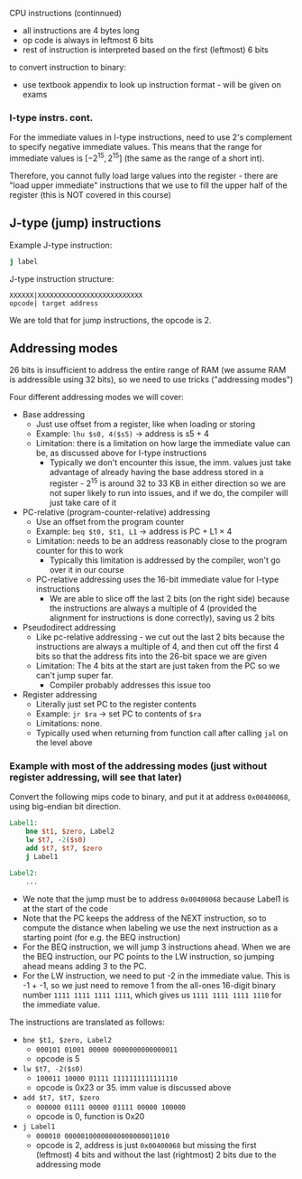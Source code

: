 CPU instructions (continnued)

- all instructions are 4 bytes long
- op code is always in leftmost 6 bits
- rest of instruction is interpreted based on the first (leftmost) 6 bits

to convert instruction to binary:

- use textbook appendix to look up instruction format - will be given on exams

### I-type instrs. cont.

For the immediate values in I-type instructions, need to use 2's complement to specify negative immediate values. This means that the range for immediate values is $[-2^{15}, 2^{15}]$ (the same as the range of a short int). 

Therefore, you cannot fully load large values into the register - there are "load upper immediate" instructions that we use to fill the upper half of the register (this is NOT covered in this course)

## J-type (jump) instructions

Example J-type instruction: 

```mips
j label
```

J-type instruction structure:

```plaintext
XXXXXX|XXXXXXXXXXXXXXXXXXXXXXXXXX
opcode| target address
```

We are told that for jump instructions, the opcode is 2.

## Addressing modes

26 bits is insufficient to address the entire range of RAM (we assume RAM is addressible using 32 bits), so we need to use tricks ("addressing modes")

Four different addressing modes we will cover:

- Base addressing
  - Just use offset from a register, like when loading or storing
  - Example: `lhu $s0, 4($s5)` -> address is s5 + 4
  - Limitation: there is a limitation on how large the immediate value can be, as discussed above for I-type instructions
    - Typically we don't encounter this issue, the imm. values just take advantage of already having the base address stored in a register - $2^{15}$ is around 32 to 33 KB in either direction so we are not super likely to run into issues, and if we do, the compiler will just take care of it
- PC-relative (program-counter-relative) addressing
  - Use an offset from the program counter
  - Example: `beq $t0, $t1, L1` -> address is PC + L1 $\times$ 4
  - Limitation: needs to be an address reasonably close to the program counter for this to work
    - Typically this limitation is addressed by the compiler, won't go over it in our course
  - PC-relative addressing uses the 16-bit immediate value for I-type instructions
    - We are able to slice off the last 2 bits (on the right side) because the instructions are always a multiple of 4 (provided the alignment for instructions is done correctly), saving us 2 bits
- Pseudodirect addressing
  - Like pc-relative addressing - we cut out the last 2 bits because the instructions are always a multiple of 4, and then cut off the first 4 bits so that the address fits into the 26-bit space we are given
  - Limitation: The 4 bits at the start are just taken from the PC so we can't jump super far.
    - Compiler probably addresses this issue too
- Register addressing
  - Literally just set PC to the register contents
  - Example: `jr $ra` -> set PC to contents of `$ra`
  - Limitations: none.
  - Typically used when returning from function call after calling `jal` on the level above

### Example with most of the addressing modes (just without register addressing, will see that later)

Convert the following mips code to binary, and put it at address `0x00400068`, using big-endian bit direction.

```mips
Label1:
    bne $t1, $zero, Label2
    lw $t7, -2($s0)
    add $t7, $t7, $zero
    j Label1

Label2:
    ...
```

- We note that the jump must be to address `0x00400068` because Label1 is at the start of the code
- Note that the PC keeps the address of the NEXT instruction, so to compute the distance when labeling we use the next instruction as a starting point (for e.g. the BEQ instruction)
- For the BEQ instruction, we will jump 3 instructions ahead. When we are the BEQ instruction, our PC points to the LW instruction, so jumping ahead means adding 3 to the PC.
- For the LW instruction, we need to put -2 in the immediate value. This is -1 + -1, so we just need to remove 1 from the all-ones 16-digit binary number `1111 1111 1111 1111`, which gives us `1111 1111 1111 1110` for the immediate value.

The instructions are translated as follows:

- `bne $t1, $zero, Label2`
  - `000101 01001 00000 0000000000000011`
  - opcode is 5
- `lw $t7, -2($s0)`
  - `100011 10000 01111 1111111111111110`
  - opcode is 0x23 or 35. imm value is discussed above
- `add $t7, $t7, $zero`
  - `000000 01111 00000 01111 00000 100000`
  - opcode is 0, function is 0x20
- `j Label1`
  - `000010 00000100000000000000011010`
  - opcode is 2, address is just `0x00400068` but missing the first (leftmost) 4 bits and without the last (rightmost) 2 bits due to the addressing mode


